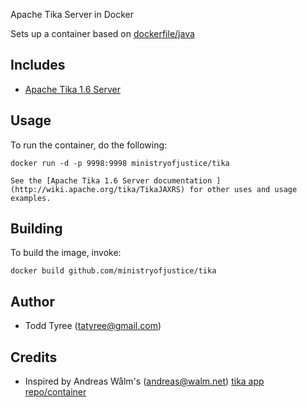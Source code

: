 Apache Tika Server in Docker

Sets up a container based on
[dockerfile/java](https://registry.hub.docker.com/u/dockerfile/java/)

## Includes

  * [Apache Tika 1.6 Server](http://wiki.apache.org/tika/TikaJAXRS)

## Usage

To run the container, do the following:

    docker run -d -p 9998:9998 ministryofjustice/tika

    See the [Apache Tika 1.6 Server documentation ](http://wiki.apache.org/tika/TikaJAXRS) for other uses and usage examples.

## Building

To build the image, invoke:

    docker build github.com/ministryofjustice/tika

## Author

  * Todd Tyree (<tatyree@gmail.com>)

## Credits

  * Inspired by Andreas Wålm's (<andreas@walm.net>) [tika app
    repo/container](https://github.com/walm/docker-tika)

